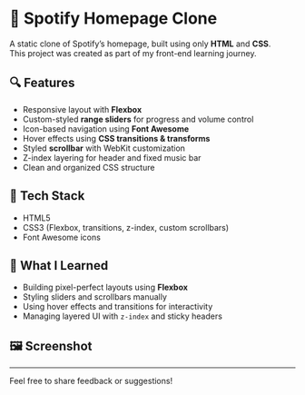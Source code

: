 # 🎵 Spotify Homepage Clone

A static clone of Spotify’s homepage, built using only **HTML** and **CSS**.  
This project was created as part of my front-end learning journey.

## 🔍 Features

- Responsive layout with **Flexbox**
- Custom-styled **range sliders** for progress and volume control
- Icon-based navigation using **Font Awesome**
- Hover effects using **CSS transitions & transforms**
- Styled **scrollbar** with WebKit customization
- Z-index layering for header and fixed music bar
- Clean and organized CSS structure

## 🚀 Tech Stack

- HTML5
- CSS3 (Flexbox, transitions, z-index, custom scrollbars)
- Font Awesome icons

## 🎯 What I Learned

- Building pixel-perfect layouts using **Flexbox**
- Styling sliders and scrollbars manually
- Using hover effects and transitions for interactivity
- Managing layered UI with `z-index` and sticky headers

## 🖼️ Screenshot


---

Feel free to share feedback or suggestions!



